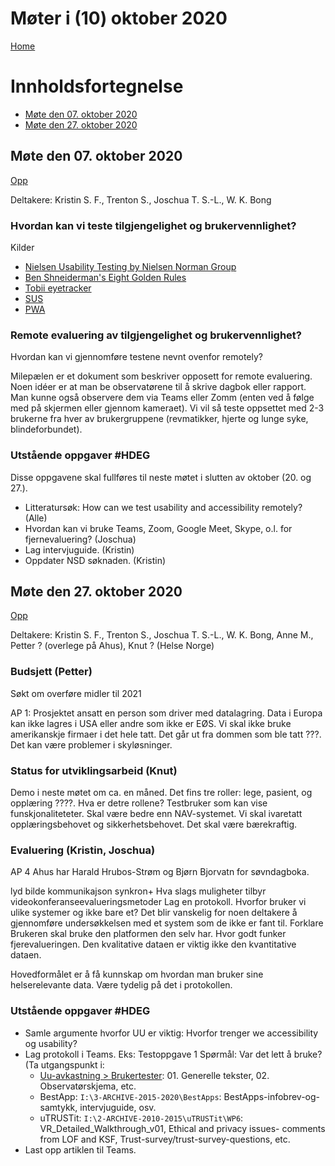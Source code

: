# Møter i (10) oktober 2020

[Home](../../README.md)

# Innholdsfortegnelse
* [Møte den 07. oktober 2020](#mote-den-07-oktober-2020)
* [Møte den 27. oktober 2020](#mote-den-27-oktober-2020)

## Møte den 07. oktober 2020

[Opp](#innholdsfortegnelse)

Deltakere: Kristin S. F., Trenton S., Joschua T. S.-L., W. K. Bong

### Hvordan kan vi teste tilgjengelighet og brukervennlighet?

Kilder
* [Nielsen Usability Testing by Nielsen Norman Group](https://www.nngroup.com/articles/usability-testing-101/)
* [Ben Shneiderman's Eight Golden Rules](https://www.interaction-design.org/literature/article/shneiderman-s-eight-golden-rules-will-help-you-design-better-interfaces)
* [Tobii eyetracker](https://www.tobii.com/)
* [SUS](https://en.wikipedia.org/wiki/System_usability_scale)
* [PWA](???)

### Remote evaluering av tilgjengelighet og brukervennlighet?

Hvordan kan vi gjennomføre testene nevnt ovenfor remotely?

Milepælen er et dokument som beskriver opposett for remote evaluering. 
Noen idéer er at man be observatørene til å skrive dagbok eller rapport.
Man kunne også observere dem via Teams eller Zomm (enten ved å følge med på skjermen eller gjennom kameraet).
Vi vil så teste oppsettet med 2-3 brukerne fra hver av brukergruppene (revmatikker, hjerte og lunge syke, blindeforbundet).

### Utstående oppgaver #HDEG

Disse oppgavene skal fullføres til neste møtet i slutten av oktober (20. og 27.).
* Litteratursøk:
How can we test usability and accessibility remotely? (Alle)
* Hvordan kan vi bruke Teams, Zoom, Google Meet, Skype, o.l. for fjernevaluering? (Joschua)
* Lag intervjuguide. (Kristin)
* Oppdater NSD søknaden. (Kristin)

## Møte den 27. oktober 2020

[Opp](#innholdsfortegnelse)

Deltakere: Kristin S. F., Trenton S., Joschua T. S.-L., W. K. Bong, Anne M., Petter ? (overlege på Ahus), Knut ? (Helse Norge)

### Budsjett (Petter)

Søkt om overføre midler til 2021

AP 1: Prosjektet ansatt en person som driver med datalagring.
Data i Europa kan ikke lagres i USA eller andre som ikke er EØS.
Vi skal ikke bruke amerikanskje firmaer i det hele tatt.
Det går ut fra dommen som ble tatt ???.
Det kan være problemer i skyløsninger.

### Status for utviklingsarbeid (Knut)

Demo i neste møtet om ca. en måned.
Det fins tre roller: lege, pasient, og opplæring ????. Hva er detre rollene?
Testbruker som kan vise funskjonaliteteter.
Skal være bedre enn NAV-systemet.
Vi skal ivaretatt opplæringsbehovet og sikkerhetsbehovet.
Det skal være bærekraftig.


### Evaluering (Kristin, Joschua)

AP 4
Ahus har Harald Hrubos-Strøm og Bjørn Bjorvatn for søvndagboka.

lyd bilde kommunikajson
synkron+
Hva slags muligheter tilbyr videokonferanseevalueringsmetoder
Lag en protokoll.
Hvorfor bruker vi ulike systemer og ikke bare et?
Det blir vanskelig for noen deltakere å gjennomføre undersøkkelsen med et system som de ikke er fant til.
Forklare
Brukeren skal bruke den platformen den selv har.
Hvor godt funker fjerevalueringen.
Den kvalitative dataen er viktig ikke den kvantitative dataen.

Hovedformålet er å få kunnskap om hvordan man bruker sine helserelevante data.
Være tydelig på det i protokollen.

 
### Utstående oppgaver #HDEG

* Samle argumente hvorfor UU er viktig: 
Hvorfor trenger we accessibility og usability?
* Lag protokoll i Teams.
Eks: Testoppgave 1
Spørmål:  Var det lett å bruke?
(Ta utgangspunkt i:
   * [Uu-avkastning > Brukertester](https://drive.google.com/drive/folders/1LC9ZA5pdvTAu_mJESwc_vuwHrqcZrDO9): 01. Generelle tekster, 02. Observatørskjema, etc.
   * BestApp: `I:\3-ARCHIVE-2015-2020\BestApps`: BestApps-infobrev-og-samtykk, intervjuguide, osv. 
   * uTRUSTit: `I:\2-ARCHIVE-2010-2015\uTRUSTit\WP6`: VR_Detailed_Walkthrough_v01, Ethical and privacy issues- comments from LOF and KSF, Trust-survey/trust-survey-questions, etc.
* Last opp artiklen til Teams.
